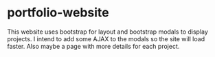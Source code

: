 # portfolio-website
This website uses bootstrap for layout and bootstrap modals to display projects. I intend to add some AJAX to the modals so the site will load faster. Also maybe a page with more details for each project.
